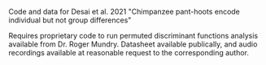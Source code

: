 Code and data for Desai et al. 2021 "Chimpanzee pant-hoots encode individual but not group differences" 

Requires proprietary code to run permuted discriminant functions analysis available from Dr. Roger Mundry. Datasheet available publically, and audio recordings available at reasonable request to the corresponding author. 
